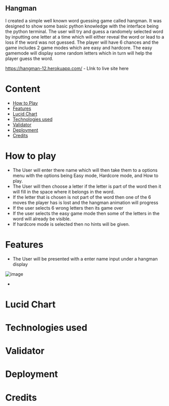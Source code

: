 

## Hangman

I created a simple well known word guessing game called hangman. It was designed to show some basic python knowledge with the interface being the python terminal. The user will try and guess a randomely selected word by inputting one letter at a time which will either reveal the word or lead to a loss if the word was not guessed. The player will have 6 chances and the game includes 2 game modes which are easy and hardcore. The easy gamemode will display some random letters which in turn will help the player guess the word.

https://hangman-12.herokuapp.com/ - LInk to live site here

# Content
- [How to Play]()
- [Features]()
- [Lucid Chart]()
- [Technologies used]()
- [Validator]()
- [Deployment]()
- [Credits]()


# How to play

- The User will enter there name which will then take them to a options menu with the options being Easy mode, Hardcore mode, and How to play.
- The User will then choose a letter if the letter is part of the word then it will fill in the space where it belongs in the word.
- If the letter that is chosen is not part of the word then one of the 6 moves the player has is lost and the hangman animation will progress
- If the user selects 6 wrong letters then its game over 
- If the user selects the easy game mode then some of the letters in the word will already be visible.
- If hardcore mode is selected then no hints will be given.

 

# Features

- The User will be presented with a enter name input under a hangman display 

![image](https://user-images.githubusercontent.com/67274642/169688458-3efb485f-004b-4d9c-8754-39c9559c85e9.png)

- 

# Lucid Chart



# Technologies used

# Validator

# Deployment

# Credits






